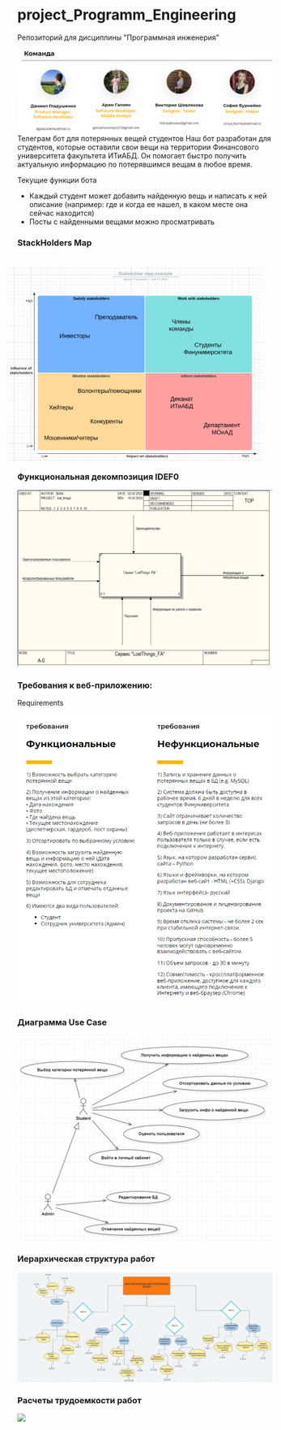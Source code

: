 # project_Programm_Engineering
Репозиторий для дисциплины "Программная инженерия"

<img src="https://github.com/moskvamanch/project_Programm_Engineering/blob/main/team.PNG" align="right"/>

Телеграм бот для потерянных вещей студентов
Наш бот разработан для студентов, которые оставили свои вещи на территории Финансового университета факультета ИТиАБД. 
Он помогает быстро получить актуальную информацию по потерявшимся вещам в любое время.

Текущие функции бота
- Каждый студент может добавить найденную вещь и написать к ней описание (например: где и когда ее нашел, в каком месте она сейчас находится)
- Посты с найденными вещами можно просматривать 

### StackHolders Map
<img style="padding: 20px;" src="https://github.com/moskvamanch/project_Programm_Engineering/blob/main/Stackholders_Map.png" align="right"/>

### Функциональная декомпозиция IDEF0
<img src="https://github.com/moskvamanch/project_Programm_Engineering/blob/main/IDEF0.PNG" align="centre"/>

### Требования к веб-приложению:
Requirements <br>

<img src="https://github.com/moskvamanch/project_Programm_Engineering/blob/main/Requirements.png" align="centre"/>

### Диаграмма  Use Case
<img src="https://github.com/moskvamanch/project_Programm_Engineering/blob/main/USE_CASE.jpg" align="centre"/>

### Иерархическая структура работ
<img src="https://github.com/moskvamanch/project_Programm_Engineering/blob/main/Sem_12_1.jpg" align="centre"/>

### Расчеты трудоемкости работ
<img src="https://github.com/moskvamanch/project_Programm_Engineering/blob/main/Sem_12_2.jpg" align="centre"/>

